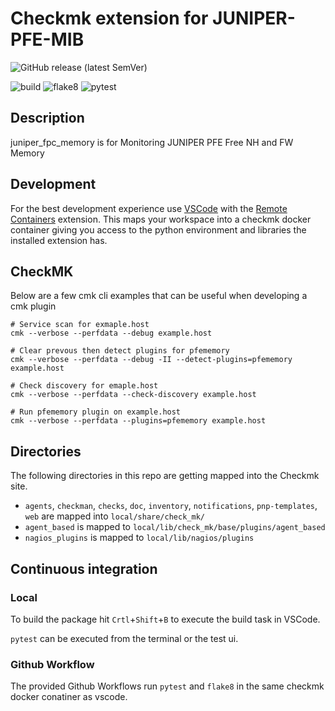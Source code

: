 # Checkmk extension for JUNIPER-PFE-MIB

![GitHub release (latest SemVer)](https://img.shields.io/github/v/release/sulefrederickjohne/juniper_fpc_memory?label=version&logo=git&sort=semver)

![build](https://github.com/sulefrederickjohne/juniper_fpc_memory/workflows/build/badge.svg)
![flake8](https://github.com/sulefrederickjohne/juniper_fpc_memory/workflows/Lint/badge.svg)
![pytest](https://github.com/sulefrederickjohne/juniper_fpc_memory/workflows/pytest/badge.svg)

## Description

juniper_fpc_memory is for Monitoring JUNIPER PFE Free NH and FW Memory

## Development

For the best development experience use [VSCode](https://code.visualstudio.com/) with the [Remote Containers](https://marketplace.visualstudio.com/items?itemName=ms-vscode-remote.remote-containers) extension. This maps your workspace into a checkmk docker container giving you access to the python environment and libraries the installed extension has.

## CheckMK

Below are a few cmk cli examples that can be useful when developing a cmk plugin

```
# Service scan for exmaple.host
cmk --verbose --perfdata --debug example.host

# Clear prevous then detect plugins for pfememory
cmk --verbose --perfdata --debug -II --detect-plugins=pfememory example.host

# Check discovery for emaple.host
cmk --verbose --perfdata --check-discovery example.host

# Run pfememory plugin on example.host
cmk --verbose --perfdata --plugins=pfememory example.host
```

## Directories

The following directories in this repo are getting mapped into the Checkmk site.

* `agents`, `checkman`, `checks`, `doc`, `inventory`, `notifications`, `pnp-templates`, `web` are mapped into `local/share/check_mk/`
* `agent_based` is mapped to `local/lib/check_mk/base/plugins/agent_based`
* `nagios_plugins` is mapped to `local/lib/nagios/plugins`

## Continuous integration
### Local

To build the package hit `Crtl`+`Shift`+`B` to execute the build task in VSCode.

`pytest` can be executed from the terminal or the test ui.

### Github Workflow

The provided Github Workflows run `pytest` and `flake8` in the same checkmk docker conatiner as vscode.
